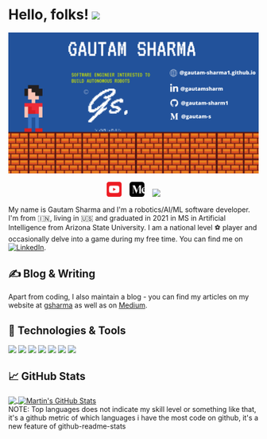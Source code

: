 # Hello, folks! <img src="https://raw.githubusercontent.com/MartinHeinz/MartinHeinz/master/wave.gif" width="30px">

<!--
**gautam-sharma1/gautam-sharma1** is a ✨ _special_ ✨ repository because its `README.md` (this file) appears on your GitHub profile.

Here are some ideas to get you started:

- 🔭 I’m currently working on ...
- 🌱 I’m currently learning ...
- 👯 I’m looking to collaborate on ...
- 🤔 I’m looking for help with ...
- 💬 Ask me about ...
- 📫 How to reach me: ...
- 😄 Pronouns: ...
- ⚡ Fun fact: ...
-->
<!-- More info, tips and tricks for making GitHub Profile README can be found in my article at https://towardsdatascience.com/build-a-stunning-readme-for-your-github-profile-9b80434fe5d7 -->

[![Header](https://github.com/gautam-sharma1/gautam-sharma1/blob/main/images/channel_art.png "Header")](sharmagautam.com)


<p align='center'>
 <a href="https://www.youtube.com/channel/UCKjQDJm8jN6A23CA6dITYyQ"><img height="30" src="https://github.com/edent/SuperTinyIcons/blob/master/images/svg/youtube.svg"></a>
 </a>&nbsp;&nbsp;
<a href="https://medium.com/@gautam-s"><img height="30" src="https://github.com/simple-icons/simple-icons/blob/develop/icons/medium.svg"></a>
</a>&nbsp;&nbsp;
<a href="https://www.linkedin.com/in/gautamsharm/"><img height="30" src="https://github.com/stephenajulu/WaylonWalker/blob/main/icon/linkedin.png?raw=true"></a>
</p>

My name is Gautam Sharma and I'm a robotics/AI/ML software developer. I'm from :india:, living in :us: and graduated in 2021 in MS in Artificial Intelligence from Arizona State University. I am a national level :soccer: player and occasionally delve into a game during my free time. You can find me on [![LinkedIn][2.2]][1].

## &#x270d; Blog & Writing

Apart from coding, I also maintain a blog - you can find my articles on my website at [gsharma](https://sharmagautam.com) as well as on [Medium](https://medium.com/@gautam-s).

## 🔧 Technologies & Tools
![](https://img.shields.io/badge/OS-Linux-informational)
![](https://img.shields.io/badge/Editor-Visual_Studio-important)
![](https://img.shields.io/badge/Code-C++-green)
![](https://img.shields.io/badge/Code-Python-green)
![](https://img.shields.io/badge/Shell-Bash-green)
![](https://img.shields.io/badge/Code-MATLAB-green)
![](https://img.shields.io/badge/Code-Make-blueviolet)

## &#x1f4c8; GitHub Stats

<a href="https://github.com/gautam-sharma1">
  <img align="center" src="https://github-readme-stats.vercel.app/api/top-langs/?username=gautam-sharma1&hide=java,html&title_color=ffffff&text_color=c9cacc&icon_color=2bbc8a&bg_color=1d1f21" />
</a>
<a href="https://github.com/gautam-sharma1">
  <img align="center" src="https://github-readme-stats.vercel.app/api?username=gautam-sharma1&show_icons=true&line_height=27&count_private=true&title_color=ffffff&text_color=c9cacc&icon_color=2bbc8a&bg_color=1d1f21" alt="Martin's GitHub Stats" />
</a>
<br>
NOTE: Top languages does not indicate my skill level or something like that, it's a github metric of which languages i have the most code on github, it's a new feature of github-readme-stats
<!--
<a href="https://github.com/MartinHeinz/python-project-blueprint">
  <img align="center" src="https://github-readme-stats.vercel.app/api/pin/?username=MartinHeinz&repo=python-project-blueprint&title_color=ffffff&text_color=c9cacc&icon_color=2bbc8a&bg_color=1d1f21" />
</a>

<!--
<a href="https://github.com/MartinHeinz/go-project-blueprint">
  <img align="center" src="https://github-readme-stats.vercel.app/api/pin/?username=MartinHeinz&repo=go-project-blueprint&title_color=ffffff&text_color=c9cacc&icon_color=2bbc8a&bg_color=1d1f21" />
</a>    
-->


<!-- Actual text -->
<!--You can find me on [![Twitter][1.2]][1], or on [![LinkedIn][3.2]][3].

<!-- Icons -->

[1.2]: http://i.imgur.com/wWzX9uB.png (twitter icon without padding)
[2.2]: https://raw.githubusercontent.com/MartinHeinz/MartinHeinz/master/linkedin-3-16.png (LinkedIn icon without padding)

<!-- Links to your social media accounts -->


[1]: https://www.linkedin.com/in/gautamsharm/

<!-- Resources -->
<!-- Icons: https://simpleicons.org/ -->
<!-- GitHub Stats: https://github.com/anuraghazra/github-readme-stats -->
<!-- Emojis: https://emojipedia.org/emoji/ -->
<!-- HTML Emojis: https://www.fileformat.info/index.htm -->
<!-- Shields: https://shields.io/ -->
<!-- Awesome GitHub Profile README: https://github.com/abhisheknaiidu/awesome-github-profile-readme -->

